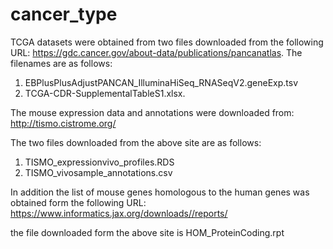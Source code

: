 # cancer_type


TCGA datasets were obtained from two files downloaded from the following URL: https://gdc.cancer.gov/about-data/publications/pancanatlas. The filenames are as follows: 

1) EBPlusPlusAdjustPANCAN_IlluminaHiSeq_RNASeqV2.geneExp.tsv 
2) TCGA-CDR-SupplementalTableS1.xlsx.

The mouse expression data and annotations were downloaded from: http://tismo.cistrome.org/

The two files downloaded from the above site are as follows:
1) TISMO_expressionvivo_profiles.RDS
2) TISMO_vivosample_annotations.csv

In addition the list of mouse genes homologous to the human genes was obtained form the following URL: https://www.informatics.jax.org/downloads//reports/

the file downloaded form the above site is HOM_ProteinCoding.rpt


